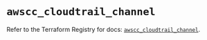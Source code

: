 # `awscc_cloudtrail_channel`

Refer to the Terraform Registry for docs: [`awscc_cloudtrail_channel`](https://registry.terraform.io/providers/hashicorp/awscc/0.70.0/docs/resources/cloudtrail_channel).
